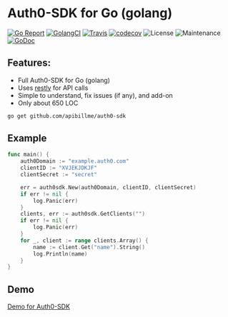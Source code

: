 # Auth0-SDK for Go (golang)

[![Go Report](https://goreportcard.com/badge/github.com/apibillme/auth0-sdk)](https://goreportcard.com/report/github.com/apibillme/auth0-sdk) [![GolangCI](https://golangci.com/badges/github.com/apibillme/auth0-sdk.svg)](https://golangci.com/r/github.com/apibillme/auth0-sdk) [![Travis](https://travis-ci.org/apibillme/auth0-sdk.svg?branch=master)](https://travis-ci.org/apibillme/auth0-sdk#) [![codecov](https://codecov.io/gh/apibillme/auth0-sdk/branch/master/graph/badge.svg)](https://codecov.io/gh/apibillme/auth0-sdk) ![License](https://img.shields.io/github/license/mashape/apistatus.svg) ![Maintenance](https://img.shields.io/maintenance/yes/2018.svg) [![GoDoc](https://godoc.org/github.com/apibillme/auth0-sdk?status.svg)](https://godoc.org/github.com/apibillme/auth0-sdk)


## Features:
* Full Auth0-SDK for Go (golang)
* Uses [restly](https://github.com/apibillme/restly) for API calls
* Simple to understand, fix issues (if any), and add-on
* Only about 650 LOC

```bash
go get github.com/apibillme/auth0-sdk
```

## Example

```go
func main() {
	auth0Domain := "example.auth0.com"
	clientID := "XVJEKJDKJF"
	clientSecret := "secret"

	err = auth0sdk.New(auth0Domain, clientID, clientSecret)
	if err != nil {
		log.Panic(err)
	}
	clients, err := auth0sdk.GetClients("")
	if err != nil {
		log.Panic(err)
	}
	for _, client := range clients.Array() {
		name := client.Get("name").String()
		log.Println(name)
	}
}
```
## Demo
[Demo for Auth0-SDK](https://github.com/apibillme/auth0-sdk-demo)
